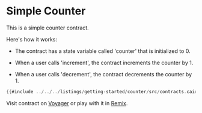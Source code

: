 # Simple Counter

This is a simple counter contract.

Here's how it works:

- The contract has a state variable called 'counter' that is initialized to 0.

- When a user calls 'increment', the contract increments the counter by 1.

- When a user calls 'decrement', the contract decrements the counter by 1.

```rust
{{#include ../../../listings/getting-started/counter/src/contracts.cairo}}
```
Visit contract on [Voyager](https://goerli.voyager.online/contract/0x01664a69Fe701a1df7Bb0ae4A353792d0cf4E27146ee860075cbf6108b1D5718) or play with it in [Remix](https://remix.ethereum.org/?#activate=Starknet&url=https://github.com/NethermindEth/StarknetByExample/blob/main/listings/getting-started/counter/src/contracts.cairo).
